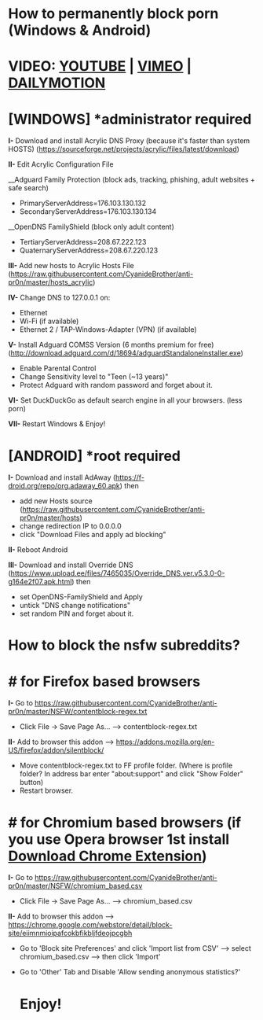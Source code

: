 # **How to permanently block porn (Windows & Android)**  
# VIDEO: [YOUTUBE](https://www.youtube.com/watch?v=PcfmGIh7lYU) | [VIMEO](https://vimeo.com/171017589) | [DAILYMOTION](http://www.dailymotion.com/video/x4gwtuj)
# **[WINDOWS]** *administrator required  
  
**I-** Download and install Acrylic DNS Proxy (because it's faster than system HOSTS) (https://sourceforge.net/projects/acrylic/files/latest/download)  
  
**II-** Edit Acrylic Configuration File  

__Adguard Family Protection (block ads, tracking, phishing, adult websites + safe search)
- PrimaryServerAddress=176.103.130.132  
- SecondaryServerAddress=176.103.130.134

__OpenDNS FamilyShield (block only adult content)
- TertiaryServerAddress=208.67.222.123
- QuaternaryServerAddress=208.67.220.123
  
**III-** Add new hosts to Acrylic Hosts File (https://raw.githubusercontent.com/CyanideBrother/anti-pr0n/master/hosts_acrylic)  
  
**IV-** Change DNS to 127.0.0.1 on:  
- Ethernet  
- Wi-Fi (if available)  
- Ethernet 2 / TAP-Windows-Adapter (VPN) (if available)  
  
**V-** Install Adguard COMSS Version (6 months premium for free) (http://download.adguard.com/d/18694/adguardStandaloneInstaller.exe)  
- Enable Parental Control  
- Change Sensitivity level to "Teen (~13 years)"  
- Protect Adguard with random password and forget about it.  
  
**VI-** Set DuckDuckGo as default search engine in all your browsers. (less porn)  
  
**VII-** Restart Windows & Enjoy!  
  
# **[ANDROID]** *root required  

**I-** Download and install AdAway (https://f-droid.org/repo/org.adaway_60.apk) then  
- add new Hosts source (https://raw.githubusercontent.com/CyanideBrother/anti-pr0n/master/hosts)  
- change redirection IP to 0.0.0.0  
- click "Download Files and apply ad blocking"  
  
**II-** Reboot Android  
  
**III-** Download and install Override DNS (https://www.upload.ee/files/7465035/Override_DNS.ver.v5.3.0-0-g164e2f07.apk.html) then  
- set OpenDNS-FamilyShield and Apply  
- untick "DNS change notifications"  
- set random PIN and forget about it.  
  

# **How to block the nsfw subreddits?**  
# **# for Firefox based browsers**  
**I-** Go to https://raw.githubusercontent.com/CyanideBrother/anti-pr0n/master/NSFW/contentblock-regex.txt  
- Click File -> Save Page As... --> contentblock-regex.txt

**II-** Add to browser this addon --> https://addons.mozilla.org/en-US/firefox/addon/silentblock/  
- Move contentblock-regex.txt to FF profile folder. (Where is profile folder? In address bar enter "about:support" and click "Show Folder" button)  
- Restart browser.
 
  
# **# for Chromium based browsers** (if you use Opera browser 1st install [Download Chrome Extension](https://addons.opera.com/extensions/details/app_id/kipjbhgniklcnglfaldilecjomjaddfi))  
**I-** Go to https://raw.githubusercontent.com/CyanideBrother/anti-pr0n/master/NSFW/chromium_based.csv  
- Click File -> Save Page As... --> chromium_based.csv  
  
**II-** Add to browser this addon --> https://chrome.google.com/webstore/detail/block-site/eiimnmioipafcokbfikbljfdeojpcgbh  
- Go to 'Block site Preferences' and click 'Import list from CSV' --> select chromium_based.csv  --> then click 'Import'  
- Go to 'Other' Tab and Disable 'Allow sending anonymous statistics?'

  # **Enjoy!**

